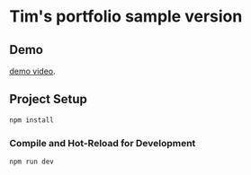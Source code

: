 # Tim's portfolio sample version

## Demo
[demo video](https://1drv.ms/v/s!AmhhVpF17_Frh8xt66Z9ekfDMk6M9w?e=pl4LaG).

## Project Setup

```sh
npm install
```

### Compile and Hot-Reload for Development

```sh
npm run dev
```
